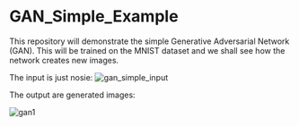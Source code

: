 # GAN_Simple_Example
This repository will demonstrate the simple Generative Adversarial Network (GAN). This will be trained on the MNIST dataset and we shall see how the network creates new images.

The input is just nosie:
![gan_simple_input](https://user-images.githubusercontent.com/64538407/111749675-c8321a80-889a-11eb-9f4e-98d7012eccf7.png)


The output are generated images:

![gan1](https://user-images.githubusercontent.com/64538407/111749750-e6981600-889a-11eb-9b89-c283a1607b09.png)

